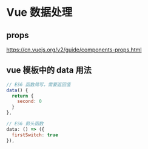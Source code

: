 # Vue 数据处理

## props 

https://cn.vuejs.org/v2/guide/components-props.html

## vue 模板中的 data 用法
```js
// ES6 函数简写，需要返回值
data() {
  return {
    second: 0
  }
},

// ES6 箭头函数
data: () => ({
  firstSwitch: true
}),
```

